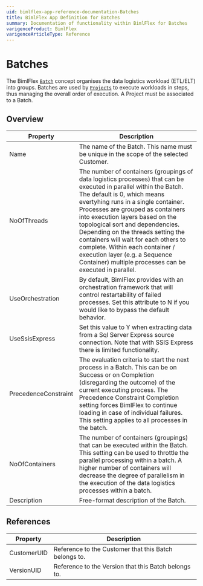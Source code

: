 ```yaml
---
uid: bimlflex-app-reference-documentation-Batches
title: BimlFlex App Definition for Batches
summary: Documentation of functionality within BimlFlex for Batches
varigenceProduct: BimlFlex
varigenceArticleType: Reference
---
```


# Batches

The BimlFlex [`Batch`](xref:bimlflex-app-batches) concept organises the data logistics workload (ETL/ELT) into groups. Batches are used by [`Projects`](xref:bimlflex-application-projects) to execute workloads in steps, thus managing the overall order of execution. A Project must be associated to a Batch.

## Overview
  
| Property | Description |
| --------- | ----------- |
|Name | The name of the Batch. This name must be unique in the scope of the selected Customer.|
|NoOfThreads | The number of containers (groupings of data logistics processes) that can be executed in parallel within the Batch. The default is 0, which means evertyhing runs in a single container. Processes are grouped as containers into execution layers based on the topological sort and dependencies. Depending on the threads setting the containers will wait for each others to complete. Within each container / execution layer (e.g. a Sequence Container) multiple processes can be executed in parallel.|
|UseOrchestration | By default, BimlFlex provides with an orchestration framework that will control restartability of failed processes. Set this attribute to N if you would like to bypass the default behavior.|
|UseSsisExpress | Set this value to Y when extracting data from a Sql Server Express source connection. Note that with SSIS Express there is limited functionality.|
|PrecedenceConstraint | The evaluation criteria to start the next process in a Batch. This can be on Success or on Completion (disregarding the outcome) of the current executing process. The Precedence Constraint Completion setting forces BimlFlex to continue loading in case of individual failures. This setting applies to all processes in the batch.|
|NoOfContainers | The number of containers (groupings) that can be executed within the Batch. This setting can be used to throttle the parallel processing within a batch. A higher number of containers will decrease the degree of parallelism in the execution of the data logistics processes within a batch.|
|Description | Free-format description of the Batch.|

## References
  
| Property | Description |
| --------- | ----------- |
|CustomerUID | Reference to the Customer that this Batch belongs to.|
|VersionUID | Reference to the Version that this Batch belongs to.|

